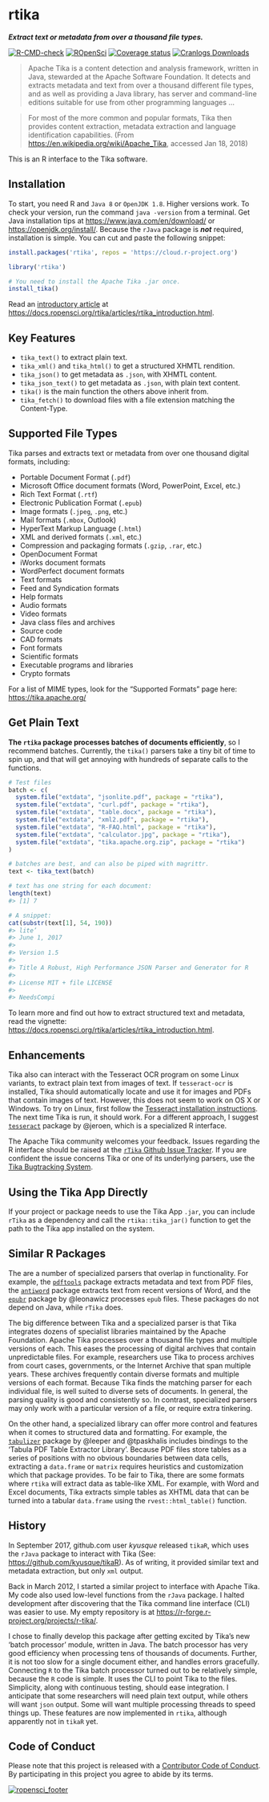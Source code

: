 
# rtika

***Extract text or metadata from over a thousand file types.***

[![R-CMD-check](https://github.com/ropensci/rtika/workflows/R-CMD-check/badge.svg)](https://github.com/ropensci/rtika/actions/)
[![ROpenSci](https://badges.ropensci.org/191_status.svg)](https://github.com/ropensci/software-review/issues/191/)
[![Coverage
status](https://codecov.io/gh/ropensci/rtika/branch/master/graph/badge.svg)](https://app.codecov.io/github/ropensci/rtika?branch=master)
[![Cranlogs
Downloads](https://cranlogs.r-pkg.org/badges/rtika)](https://CRAN.R-project.org/package=rtika)

> Apache Tika is a content detection and analysis framework, written in
> Java, stewarded at the Apache Software Foundation. It detects and
> extracts metadata and text from over a thousand different file types,
> and as well as providing a Java library, has server and command-line
> editions suitable for use from other programming languages …

> For most of the more common and popular formats, Tika then provides
> content extraction, metadata extraction and language identification
> capabilities. (From <https://en.wikipedia.org/wiki/Apache_Tika>,
> accessed Jan 18, 2018)

This is an R interface to the Tika software.

## Installation

To start, you need R and `Java 8` or `OpenJDK 1.8`. Higher versions
work. To check your version, run the command `java -version` from a
terminal. Get Java installation tips at
<https://www.java.com/en/download/> or <https://openjdk.org/install/>.
Because the `rJava` package is ***not*** required, installation is
simple. You can cut and paste the following snippet:

``` r
install.packages('rtika', repos = 'https://cloud.r-project.org')

library('rtika')

# You need to install the Apache Tika .jar once.
install_tika()
```

Read an [introductory
article](https://docs.ropensci.org/rtika/articles/rtika_introduction.html)
at <https://docs.ropensci.org/rtika/articles/rtika_introduction.html>.

## Key Features

- `tika_text()` to extract plain text.
- `tika_xml()` and `tika_html()` to get a structured XHMTL rendition.
- `tika_json()` to get metadata as `.json`, with XHMTL content.
- `tika_json_text()` to get metadata as `.json`, with plain text
  content.
- `tika()` is the main function the others above inherit from.
- `tika_fetch()` to download files with a file extension matching the
  Content-Type.

## Supported File Types

Tika parses and extracts text or metadata from over one thousand digital
formats, including:

- Portable Document Format (`.pdf`)
- Microsoft Office document formats (Word, PowerPoint, Excel, etc.)
- Rich Text Format (`.rtf`)
- Electronic Publication Format (`.epub`)
- Image formats (`.jpeg`, `.png`, etc.)
- Mail formats (`.mbox`, Outlook)
- HyperText Markup Language (`.html`)
- XML and derived formats (`.xml`, etc.)
- Compression and packaging formats (`.gzip`, `.rar`, etc.)
- OpenDocument Format
- iWorks document formats
- WordPerfect document formats
- Text formats
- Feed and Syndication formats
- Help formats
- Audio formats
- Video formats
- Java class files and archives
- Source code
- CAD formats
- Font formats
- Scientific formats
- Executable programs and libraries
- Crypto formats

For a list of MIME types, look for the “Supported Formats” page here:
<https://tika.apache.org/>

## Get Plain Text

**The `rtika` package processes batches of documents efficiently**, so I
recommend batches. Currently, the `tika()` parsers take a tiny bit of
time to spin up, and that will get annoying with hundreds of separate
calls to the functions.

``` r
# Test files
batch <- c(
  system.file("extdata", "jsonlite.pdf", package = "rtika"),
  system.file("extdata", "curl.pdf", package = "rtika"),
  system.file("extdata", "table.docx", package = "rtika"),
  system.file("extdata", "xml2.pdf", package = "rtika"),
  system.file("extdata", "R-FAQ.html", package = "rtika"),
  system.file("extdata", "calculator.jpg", package = "rtika"),
  system.file("extdata", "tika.apache.org.zip", package = "rtika")
)

# batches are best, and can also be piped with magrittr.
text <- tika_text(batch)

# text has one string for each document:
length(text)
#> [1] 7

# A snippet:
cat(substr(text[1], 54, 190)) 
#> lite’
#> June 1, 2017
#> 
#> Version 1.5
#> 
#> Title A Robust, High Performance JSON Parser and Generator for R
#> 
#> License MIT + file LICENSE
#> 
#> NeedsCompi
```

To learn more and find out how to extract structured text and metadata,
read the vignette:
<https://docs.ropensci.org/rtika/articles/rtika_introduction.html>.

## Enhancements

Tika also can interact with the Tesseract OCR program on some Linux
variants, to extract plain text from images of text. If `tesseract-ocr`
is installed, Tika should automatically locate and use it for images and
PDFs that contain images of text. However, this does not seem to work on
OS X or Windows. To try on Linux, first follow the [Tesseract
installation
instructions](https://github.com/tesseract-ocr/tesseract/wiki). The next
time Tika is run, it should work. For a different approach, I suggest
[`tesseract`](https://github.com/ropensci/tesseract) package by @jeroen,
which is a specialized R interface.

The Apache Tika community welcomes your feedback. Issues regarding the R
interface should be raised at the [`rTika` Github Issue
Tracker](https://github.com/ropensci/tesseract). If you are confident
the issue concerns Tika or one of its underlying parsers, use the [Tika
Bugtracking
System](https://issues.apache.org/jira/projects/TIKA/issues).

## Using the Tika App Directly

If your project or package needs to use the Tika App `.jar`, you can
include `rTika` as a dependency and call the `rtika::tika_jar()`
function to get the path to the Tika app installed on the system.

## Similar R Packages

The are a number of specialized parsers that overlap in functionality.
For example, the [`pdftools`](https://github.com/ropensci/pdftools)
package extracts metadata and text from PDF files, the
[`antiword`](https://github.com/ropensci/antiword) package extracts text
from recent versions of Word, and the
[`epubr`](https://github.com/ropensci/epubr) package by @leonawicz
processes `epub` files. These packages do not depend on Java, while
`rTika` does.

The big difference between Tika and a specialized parser is that Tika
integrates dozens of specialist libraries maintained by the Apache
Foundation. Apache Tika processes over a thousand file types and
multiple versions of each. This eases the processing of digital archives
that contain unpredictable files. For example, researchers use Tika to
process archives from court cases, governments, or the Internet Archive
that span multiple years. These archives frequently contain diverse
formats and multiple versions of each format. Because Tika finds the
matching parser for each individual file, is well suited to diverse sets
of documents. In general, the parsing quality is good and consistently
so. In contrast, specialized parsers may only work with a particular
version of a file, or require extra tinkering.

On the other hand, a specialized library can offer more control and
features when it comes to structured data and formatting. For example,
the [`tabulizer`](https://github.com/ropensci/tabulizer) package by
@leeper and @tpaskhalis includes bindings to the ‘Tabula PDF Table
Extractor Library’. Because PDF files store tables as a series of
positions with no obvious boundaries between data cells, extracting a
`data.frame` or `matrix` requires heuristics and customization which
that package provides. To be fair to Tika, there are some formats where
`rtika` will extract data as table-like XML. For example, with Word and
Excel documents, Tika extracts simple tables as XHTML data that can be
turned into a tabular `data.frame` using the `rvest::html_table()`
function.

## History

In September 2017, github.com user *kyusque* released `tikaR`, which
uses the `rJava` package to interact with Tika (See:
<https://github.com/kyusque/tikaR>). As of writing, it provided similar
text and metadata extraction, but only `xml` output.

Back in March 2012, I started a similar project to interface with Apache
Tika. My code also used low-level functions from the `rJava` package. I
halted development after discovering that the Tika command line
interface (CLI) was easier to use. My empty repository is at
<https://r-forge.r-project.org/projects/r-tika/>.

I chose to finally develop this package after getting excited by Tika’s
new ‘batch processor’ module, written in Java. The batch processor has
very good efficiency when processing tens of thousands of documents.
Further, it is not too slow for a single document either, and handles
errors gracefully. Connecting `R` to the Tika batch processor turned out
to be relatively simple, because the `R` code is simple. It uses the CLI
to point Tika to the files. Simplicity, along with continuous testing,
should ease integration. I anticipate that some researchers will need
plain text output, while others will want `json` output. Some will want
multiple processing threads to speed things up. These features are now
implemented in `rtika`, although apparently not in `tikaR` yet.

## Code of Conduct

Please note that this project is released with a [Contributor Code of
Conduct](https://github.com/ropensci/rtika/blob/master/CONDUCT.md). By
participating in this project you agree to abide by its terms.

[![ropensci_footer](http://ropensci.org/public_images/github_footer.png)](https://ropensci.org)
